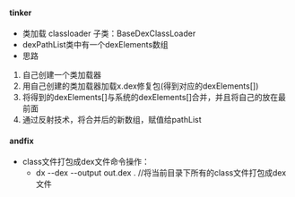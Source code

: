 ####  tinker
  * 类加载  classloader 子类：BaseDexClassLoader
  * dexPathList类中有一个dexElements数组
  * 思路
  1. 自己创建一个类加载器
  2. 用自己创建的类加载器加载x.dex修复包(得到对应的dexElements[])
  3. 将得到的dexElements[]与系统的dexElements[]合并，并且将自己的放在最前面
  4. 通过反射技术，将合并后的新数组，赋值给pathList 


#### andfix
* class文件打包成dex文件命令操作：
  * dx --dex --output out.dex .  //将当前目录下所有的class文件打包成dex文件 